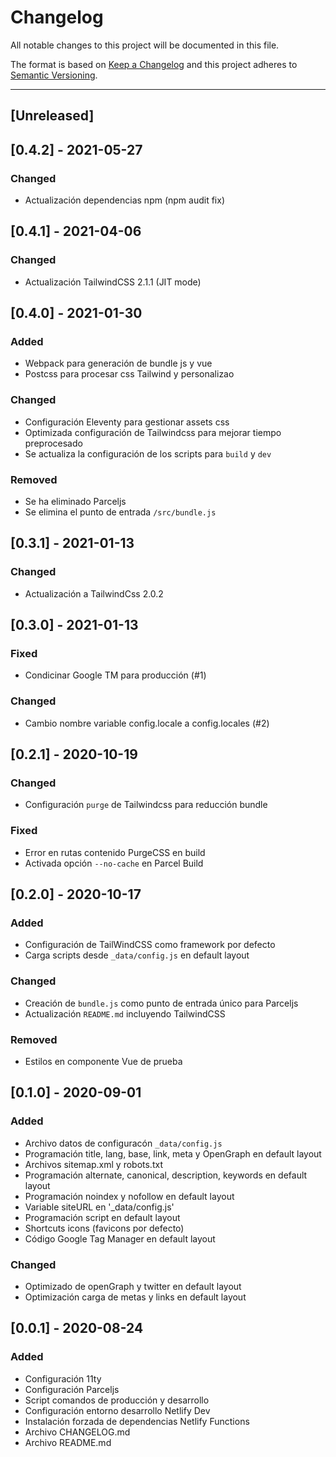 # Changelog

All notable changes to this project will be documented in this file.

The format is based on [Keep a Changelog](http://keepachangelog.com/en/1.0.0/)
and this project adheres to [Semantic Versioning](http://semver.org/spec/v2.0.0.html).

---

## [Unreleased]


## [0.4.2] - 2021-05-27

### Changed
- Actualización dependencias npm (npm audit fix)


## [0.4.1] - 2021-04-06

### Changed
- Actualización TailwindCSS 2.1.1 (JIT mode)


## [0.4.0] - 2021-01-30

### Added
- Webpack para generación de bundle js y vue
- Postcss para procesar css Tailwind y personalizao

### Changed
- Configuración Eleventy para gestionar assets css
- Optimizada configuración de Tailwindcss para mejorar tiempo preprocesado
- Se actualiza la configuración de los scripts para `build` y `dev`

### Removed
- Se ha eliminado Parceljs
- Se elimina el punto de entrada `/src/bundle.js`


## [0.3.1] - 2021-01-13

### Changed
- Actualización a TailwindCss 2.0.2


## [0.3.0] - 2021-01-13

### Fixed
- Condicinar Google TM para producción (#1)

### Changed
- Cambio nombre variable config.locale a config.locales (#2)


## [0.2.1] - 2020-10-19

### Changed
- Configuración `purge` de Tailwindcss para reducción bundle

### Fixed
- Error en rutas contenido PurgeCSS en build
- Activada opción `--no-cache` en Parcel Build


## [0.2.0] - 2020-10-17

### Added
- Configuración de TailWindCSS como framework por defecto
- Carga scripts desde `_data/config.js` en default layout 

### Changed
- Creación de `bundle.js` como punto de entrada único para Parceljs
- Actualización `README.md` incluyendo TailwindCSS

### Removed
- Estilos en componente Vue de prueba


## [0.1.0] - 2020-09-01

### Added
- Archivo datos de configuracón `_data/config.js`
- Programación title, lang, base, link, meta y OpenGraph en default layout
- Archivos sitemap.xml y robots.txt
- Programación alternate, canonical, description, keywords en default layout
- Programación noindex y nofollow en default layout
- Variable siteURL en '_data/config.js'
- Programación script en default layout
- Shortcuts icons (favicons por defecto)
- Código Google Tag Manager en default layout

### Changed
- Optimizado de openGraph y twitter en default layout
- Optimización carga de metas y links en default layout


## [0.0.1] - 2020-08-24

### Added
- Configuración 11ty
- Configuración Parceljs
- Script comandos de producción y desarrollo
- Configuración entorno desarrollo Netlify Dev
- Instalación forzada de dependencias Netlify Functions
- Archivo CHANGELOG.md
- Archivo README.md